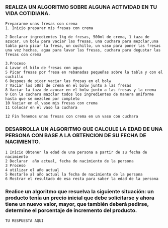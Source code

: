 ### REALIZA UN ALGORITMO SOBRE ALGUNA ACTIVIDAD EN TU VIDA COTIDIANA.

    Prepararme unas fresas con crema
    1. Inicio preparar mis fresas con crema
    
    2 Declarar ingredientes 1kg de fresas, 500ml de crema, 1 taza de azucar, un bolw para vaciar las fresas, una cuchara para mezclar,una tabla para picar la fresa, un cuchillo, un vaso para poner las fresas una vez hechas, agua para lavar las fresas, cuchara para degustar las fresas con crema
    
    3.Proceso 
    4 Lavar el kilo de fresas con agua
    5 Picar fresas por fresa en rebanadas pequeñas sobre la tabla y con el cuchillo
    6 Despues de picar vaciar las fresas en el bolw
    7 Vaciar los 50ml de crema en el bolw junto a las fresas
    8 Vaciar la taza de azucar en el bolw junto a las fresas y la crema
    9 Con la cuchara mazclar todos los ingredientes de manera uniforme hasta que se mezclen por completo
    10 Vaciar en el vaso mis fresas con crema
    11 Colocar en el vaso la cuchara
    
    12 Fin Tenemos unas fresas con crema en un vaso con cuchara


### DESARROLLA UN ALGORITMO QUE CALCULE LA EDAD DE UNA PERSONA CON BASE A LA OBTENCION DE SU FECHA DE NACIMIENTO.

    1 Inicio Obtener la edad de una persona a partir de su fecha de nacimiento
    2 Declarar  año actual, fecha de nacimiento de la persona
    3 Proceso 
    4 utilizar el año actual
    5 Restarle al año actual la fecha de nacimiento de la persona
    6 Mostrar el resultado de esa resta para saber la edad de la persona




###  Realice un algoritmo que resuelva la siguiente situación: un producto tenía un precio inicial que debe solicitarse y ahora tiene un nuevo valor, mayor, que también deberá pedirse, determine el porcentaje de incremento del producto. 

    TU RESPUESTA AQUI
